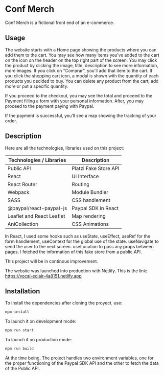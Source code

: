 # Conf Merch

Conf Merch is a fictional front end of an e-commerce.

## Usage

The website starts with a Home page showing the products where you can add them to the cart. You may see how many items you've added to the cart on the icon on the header on the top right part of the screen.
You may click the product by clicking the image, title, description to see more information, more images. If you click on "Comprar", you'll add that item to the cart.
If you click the shopping cart icon, a modal is shown with the quantity of each products you decided to buy.
You can delete any product from the cart, add more or put a specific quantity.

If you proceed to the checkout, you may see the total and proceed to the Payment filling a form with your personal information.
After, you may proceed to the payment paying with Paypal.

If the payment is successful, you'll see a map showing the tracking of your order.

## Description

Here are all the technologies, libraries used on this project:

| Technologies / Libraries | Description |
| ----------- | ----------- |
| Public API | Platzi Fake Store API |
| React | UI Interface  |
| React Router  | Routing  |
| Webpack  | Module Bundler  |
| SASS  | CSS handlement |
| @paypal/react-paypal-js |  Paypal SDK in React |
| Leaflet and React Leaflet |  Map rendering |
| AniCollection | CSS Animations |

In React, I used some hooks such as useState, useEffect, useRef for the form handlement, useContext for the global use of the state. useNavigate to send the user to the next screen. useLocation to pass any props between pages.
I fetched the information of this fake store from a public API.

This project will be in continous improvement.

The website was launched into production with Netlify. This is the link: https://vocal-eclair-4a8151.netlify.app


## Installation

To install the dependencies after cloning the proyect, use:

```bash
npm install
```

To launch it on development mode:
```bash
npm run start
```

To launch it on production mode:
```bash
npm run build
```

At the time being, The project handles two environment variables, one for the proper functioning of the Paypal SDK API and the other to fetch the data of the Public API.